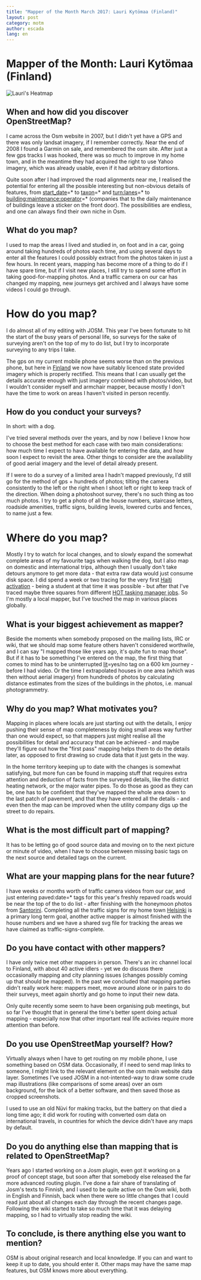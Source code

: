 ```yaml
---
title: "Mapper of the Month March 2017: Lauri Kytömaa (Finland)"
layout: post
category: motm
author: escada
lang: en
---
```


# Mapper of the Month: Lauri Kytömaa (Finland)

![Lauri's Heatmap](https://photos.smugmug.com/OSM/Screenshots/Mapper-in-the-Spotlight/Lauri-Kytömaa/i-9P9QfLW/0/O/osmheatmapalv.png)

## When and how did you discover OpenStreetMap? 

I came across the Osm website in 2007, but I didn't yet have a GPS and
there was only landsat imagery, if I remember correctly. Near the end
of 2008 I found a Garmin on sale, and remembered the osm site. After
just a few gps tracks I was hooked, there was so much to improve in my
home town, and in the meantime they had acquired the right to use
Yahoo imagery, which was already usable, even if it had arbitrary
distortions.

Quite soon after I had improved the road alignments near me, I
realised the potential for entering all the possible interesting but
non-obvious details of features, from [start_date](https://wiki.openstreetmap.org/wiki/Key:start_date)=* to [taxon](https://wiki.openstreetmap.org/wiki/Key:taxon)=* and
[turn:lanes](https://wiki.openstreetmap.org/wiki/Key:turn:lanes)=* to [building:maintenance:operator](https://taginfo.openstreetmap.org/keys/building%3Amaintenance%3Aoperator#overview)=* (companies that to the
daily maintenance of buildings leave a sticker on the front door). The
possibilities are endless, and one can always find their own niche in
Osm.

## What do you map? 

I used to map the areas I lived and studied in, on foot and in a car,
going around taking hundreds of photos each time, and using several
days to enter all the features I could possibly extract from the
photos taken in just a few hours. In recent years, mapping has become
more of a thing to do if I have spare time, but if I visit new places,
I still try to spend some effort in taking good-for-mapping photos.
And a traffic camera on our car has changed my mapping, new journeys
get archived and I always have some videos I could go through.

# How do you map? 

I do almost all of my editing with JOSM. This year I've been fortunate
to hit the start of the busy years of personal life, so surveys for
the sake of surveying aren't on the top of my to do list, but I try to
incorporate surveying to any trips I take.

The gps on my current mobile phone seems worse than on the previous
phone, but here in [Finland](http://www.openstreetmap.org/relation/54224) we now have suitably licenced state
provided imagery which is properly rectified. This means that I can
usually get the details accurate enough with just imagery combined
with photos/video, but I wouldn't consider myself and armchair mapper,
because mostly I don't have the time to work on areas I haven't
visited in person recently.

## How do you conduct your surveys? 

In short: with a dog.

I've tried several methods over the years, and by now I believe I know
how to choose the best method for each case with two main
considerations: how much time I expect to have available for entering
the data, and how soon I expect to revisit the area. Other things to
consider are the availability of good aerial imagery and the level of
detail already present.

If I were to do a survey of a limited area I hadn't mapped previously,
I'd still go for the method of gps + hundreds of photos; tilting the
camera consistently to the left or the right when I shoot left or
right to keep track of the direction. When doing a photoshoot survey,
there's no such thing as too much photos. I try to get a photo of all
the house numbers, staircase letters, roadside amenities, traffic
signs, building levels, lowered curbs and fences, to name just a few.

# Where do you map? 

Mostly I try to watch for local changes, and to slowly expand the
somewhat complete areas of my favourite tags when walking the dog, but
I also map on domestic and international trips, although then I
usually don't take detours anymore to get more data - that extra raw
data would just consume disk space. I did spend a week or two tracing
for the very first [Haiti activation](https://www.hotosm.org/projects/haiti-2) - being a student at that time it
was possible - but after that I've traced maybe three squares from
different [HOT tasking manager jobs](http://tasks.hotosm.org/). So I'm mostly a local mapper, but
I've touched the map in various places globally.

## What is your biggest achievement as mapper? 

Beside the moments when somebody proposed on the mailing lists, IRC or
wiki, that we should map some feature others haven't considered
worthwile, and I can say "I mapped those like years ago, it's quite
fun to map those". But if it has to be something I've entered on the
map, the first thing that comes to mind has to be uninterrupted
[lit](https://wiki.openstreetmap.org/wiki/Key:lit)=yes/no tag on a 600 km journey - before I had video. Or the time I
extrapolated houses in one area (which was then without aerial
imagery) from hundreds of photos by calculating distance estimates
from the sizes of the buildings in the photos, i.e. manual
photogrammetry.

## Why do you map? What motivates you? 

Mapping in places where locals are just starting out with the details,
I enjoy pushing their sense of map completeness by doing small areas
way further than one would expect, so that mappers just might realise
all the possibilities for detail and accuracy that can be achieved -
and maybe they'll figure out how the "first pass" mapping helps them
to do the details later, as opposed to first drawing so crude data
that it just gets in the way.

In the home territory keeping up to date with the changes is somewhat
satisfying, but more fun can be found in mapping stuff that requires
extra attention and deduction of facts from the surveyed details, like
the district heating network, or the major water pipes. To do those as
good as they can be, one has to be confident that they've mapped the
whole area down to the last patch of pavement, and that they have
entered all the details - and even then the map can be improved when
the utility company digs up the street to do repairs.

## What is the most difficult part of mapping? 

It has to be letting go of good source data and moving on to the next
picture or minute of video, when I have to choose between missing
basic tags on the next source and detailed tags on the current.

## What are your mapping plans for the near future? 

I have weeks or months worth of traffic camera videos from our car,
and just entering paved:date=* tags for this year's freshly repaved
roads would be near the top of the to do list - after finishing with
the honeymoon photos from [Santorini](http://www.openstreetmap.org/relation/453964). Completing all the traffic signs
for my home town [Helsinki](http://www.openstreetmap.org/relation/34914) is a primary long term goal, another active
mapper is almost finished with the house numbers and we have a shared
svg file for tracking the areas we have claimed as
traffic-signs-complete.

## Do you have contact with other mappers? 

I have only twice met other mappers in person. There's an irc channel
local to Finland, with about 40 active idlers - yet we do discuss
there occasionally mapping and city planning issues (changes possibly
coming up that should be mapped). In the past we concluded that
mapping parties didn't really work here: mappers meet, move around
alone or in pairs to do their surveys, meet again shortly and go home
to input their new data.

Only quite recently some seem to have been organising pub meetings,
but so far I've thought that in general the time's better spent doing
actual mapping - especially now that other important real life
activies require more attention than before.

## Do you use OpenStreetMap yourself? How? 

Virtually always when I have to get routing on my mobile phone, I use
something based on OSM data. Occasionally, if I need to send map links
to someone, I might link to the relevant element on the osm main
website data layer. Sometimes I've used JOSM in a not-intented-way to
draw some crude map illustrations (like comparisons of some areas)
over an osm background, for the lack of a better software, and then
saved those as cropped screenshots.

I used to use an old Nüvi for making tracks, but the battery on that
died a long time ago; it did work for routing with converted osm data
on international travels, in countries for which the device didn't
have any maps by default.

## Do you do anything else than mapping that is related to OpenStreetMap? 

Years ago I started working on a Josm plugin, even got it working  on a proof of concept stage, but soon after that somebody else
released the far more advanced routing plugin. I've done a fair share
of translating of Josm's texts to Finnish, and I used to be quite
active on the Osm wiki, both in English and Finnish, back when there
were so little changes that I could read just about all changes each
day through the recent changes page. Following the wiki started to
take so much time that it was delaying mapping, so I had to virtually
stop reading the wiki.


## To conclude, is there anything else you want to mention? 

OSM is about original research and local knowledge. If you can and
want to keep it up to date, you should enter it. Other maps may have
the same map features, but OSM knows more about everything.
